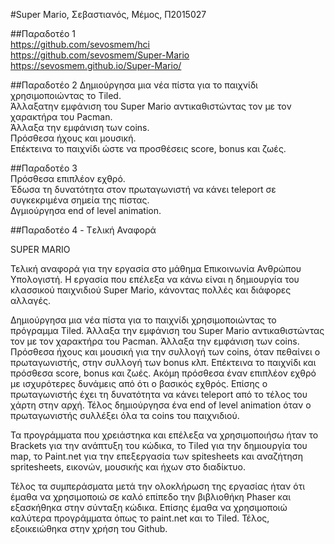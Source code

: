 #Super Mario, Σεβαστιανός, Μέμος, Π2015027

##Παραδοτέο 1<br>
https://github.com/sevosmem/hci<br>
https://github.com/sevosmem/Super-Mario<br>
https://sevosmem.github.io/Super-Mario/<br>


##Παραδοτέο 2
Δημιούργησα μια νέα πίστα για το παιχνίδι χρησιμοποιώντας το Tiled.
<br>Άλλαξατην εμφάνιση του Super Mario αντικαθιστώντας τον με τον χαρακτήρα του Pacman.
<br> Άλλαξα την εμφάνιση των coins.
<br>Πρόσθεσα ήχους και μουσική.
<br>Επέκτεινα το παιχνίδι ώστε να προσθέσεις score, bonus και ζωές.

##Παραδοτέο 3
<br>Πρόσθεσα επιπλέον εχθρό.
<br>Έδωσα τη δυνατότητα στον πρωταγωνιστή να κάνει teleport σε συγκεκριμένα σημεία της πίστας.
<br>Δγμιούργησα end of level animation.

##Παραδοτέο 4 - Tελική Αναφορά

SUPER MARIO

Τελική αναφορά για την εργασία στο μάθημα Επικοινωνία Ανθρώπου Υπολογιστή. Η εργασία που επέλεξα να κάνω είναι η δημιουργία του κλασσικού παιχνιδιού Super Mario, κάνοντας πολλές και διάφορες αλλαγές. 

Δημιούργησα μια νέα πίστα για το παιχνίδι χρησιμοποιώντας το πρόγραμμα Tiled. Άλλαξα την εμφάνιση του Super Mario αντικαθιστώντας τον με τον χαρακτήρα του Pacman. Άλλαξα την εμφάνιση των coins. Πρόσθεσα ήχους και μουσική για την συλλογή των coins, όταν πεθαίνει ο πρωταγωνιστής, στην συλλογή των bonus κλπ. Επέκτεινα το παιχνίδι και πρόσθεσα score, bonus και ζωές. Ακόμη πρόσθεσα έναν επιπλέον εχθρό με ισχυρότερες δυνάμεις από ότι ο βασικός εχθρός. Επίσης ο πρωταγωνιστής έχει τη δυνατότητα να κάνει teleport από το τέλος του χάρτη στην αρχή. Τέλος δημιούργησα ένα end of level animation όταν ο πρωταγωνιστής συλλέξει όλα τα coins του παιχνιδιού. 

Τα προγράμματα που χρειάστηκα και επέλεξα να χρησιμοποιήσω ήταν το Brackets για την ανάπτυξη του κώδικα, το Tiled για την δημιουργία του map, το Paint.net για την επεξεργασία των spitesheets και αναζήτηση spritesheets, εικονών, μουσικής και ήχων στο διαδίκτυο. 

Τέλος τα συμπεράσματα μετά την ολοκλήρωση της εργασίας ήταν ότι έμαθα να χρησιμοποιώ σε καλό επίπεδο την βιβλιοθήκη Phaser και εξασκήθηκα στην σύνταξη κώδικα. Επίσης έμαθα να χρησιμοποιώ καλύτερα προγράμματα όπως το paint.net και το Tiled. Τέλος, εξοικειώθηκα στην χρήση του Github. 



